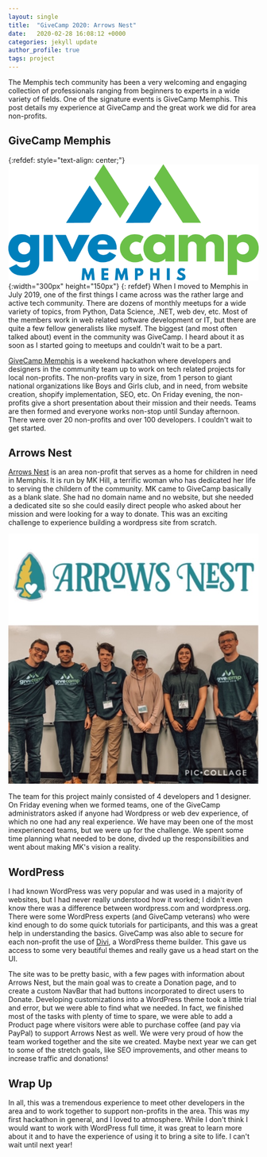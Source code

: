 ```yaml
---
layout: single
title:  "GiveCamp 2020: Arrows Nest"
date:   2020-02-28 16:08:12 +0000
categories: jekyll update
author_profile: true
tags: project
---
```


The Memphis tech community has been a very welcoming and engaging collection of professionals ranging from beginners to experts in a wide variety of fields. One of the signature events is GiveCamp Memphis. This post details my experience at GiveCamp and the great work we did for area non-profits. 

## GiveCamp Memphis
{:refdef: style="text-align: center;"}
![Android](/assets/images/givecamp-memphis-logo.png){:width="300px" height="150px"}
{: refdef}
When I moved to Memphis in July 2019, one of the first things I came across was the rather large and active tech community. There are dozens of monthly meetups for a wide variety of topics, from Python, Data Science, .NET, web dev, etc. Most of the members work in web related software development or IT, but there are quite a few fellow generalists like myself. The biggest (and most often talked about) event in the community was GiveCamp. I heard about it as soon as I started going to meetups and couldn't wait to be a part.

[GiveCamp Memphis](https://www.givecampmemphis.org/) is a weekend hackathon where developers and designers in the community team up to work on tech related projects for local non-profits. The non-profits vary in size, from 1 person to giant national organizations like Boys and Girls club, and in need, from website creation, shopify implementation, SEO, etc. On Friday evening, the non-profits give a short presentation about their mission and their needs. Teams are then formed and everyone works non-stop until Sunday afternoon. There were over 20 non-profits and over 100 developers. I couldn't wait to get started.

## Arrows Nest

[Arrows Nest](https://arrowsnest.org/) is an area non-profit that serves as a home for children in need in Memphis. It is run by MK Hill, a terrific woman who has dedicated her life to serving the childern of the community. MK came to GiveCamp basically as a blank slate. She had no domain name and no website, but she needed a dedicated site so she could easily direct people who asked about her mission and were looking for a way to donate. This was an exciting challenge to experience building a wordpress site from scratch.

![TheTeam](/assets/images/ArrowsNest-team.jpeg) 

The team for this project mainly consisted of 4 developers and 1 designer. On Friday evening when we formed teams, one of the GiveCamp administrators asked if anyone had Wordpress or web dev experience, of which no one had any real experience. We have may been one of the most inexperienced teams, but we were up for the challenge. We spent some time planning what needed to be done, divded up the responsibilities and went about making MK's vision a reality.


## WordPress 

I had known WordPress was very popular and was used in a majority of websites, but I had never really understood how it worked; I didn't even know there was a difference between wordpress.com and wordpress.org. There were some WordPress experts (and GiveCamp veterans) who were kind enough to do some quick tutorials for participants, and this was a great help in understanding the basics. GiveCamp was also able to secure for each non-profit the use of [Divi](https://www.elegantthemes.com/gallery/divi/), a WordPress theme builder. This gave us access to some very beautiful themes and really gave us a head start on the UI. 

The site was to be pretty basic, with a few pages with information about Arrows Nest, but the main goal was to create a Donation page, and to create a custom NavBar that had buttons incorporated to direct users to Donate. Developing customizations into a WordPress theme took a little trial and error, but we were able to find what we needed. In fact, we finished most of the tasks with plenty of time to spare, we were able to add a Product page where visitors were able to purchase coffee (and pay via PayPal) to support Arrows Nest as well. We were very proud of how the team worked together and the site we created. Maybe next year we can get to some of the stretch goals, like SEO improvements, and other means to increase traffic and donations!

## Wrap Up
In all, this was a tremendous experience to meet other developers in the area and to work together to support non-profits in the area. This was my first hackathon in general, and I loved to atmosphere. While I don't think I would want to work with WordPress full time, it was great to learn more about it and to have the experience of using it to bring a site to life. I can't wait until next year!


